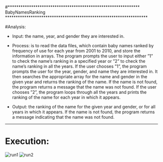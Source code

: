 #************************************************************** BabyNamesRanking *******************************************************************

#Analysis:
- Input: the name, year, and gender they are interested in.

- Process: is to read the data files, which contain baby names ranked by frequency of use for each year
from 2001 to 2010, and store the information in arrays. The program prompts the user to input either ”1”
to check the name’s ranking in a specified year or ”2” to check the name’s ranking in all the years.
If the user chooses ”1”, the program prompts the user for the year, gender, and name they are interested in. It then searches the appropriate array for the name and gender in the given year and returns the
ranking of the name. If the name is not found, the program returns a message that the name was not found.
If the user chooses ”2”, the program loops through all the years and prints the ranking of the name for
each year in which it appears.

- Output: the ranking of the name for the given year and gender, or for all years in which it appears.
If the name is not found, the program returns a message indicating that the name was not found.

**********************************************************************************************************************************

# Execution:

![run1](https://user-images.githubusercontent.com/106381596/225734032-1ebca9ce-e5c9-43e4-8311-8b8e485802e0.png)
![run2](https://user-images.githubusercontent.com/106381596/225734042-1e1e1b8c-69a7-439d-bc8e-931d4bfcb8f8.png)
